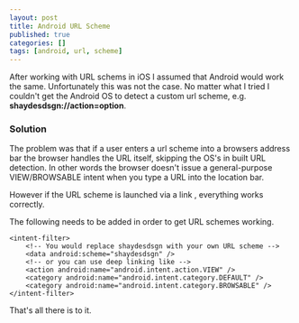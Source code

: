 ```yaml
---
layout: post
title: Android URL Scheme
published: true
categories: []
tags: [android, url, scheme]
---
```

After working with URL schems in iOS I assumed that Android would work the same. Unfortunately this was not the case. No matter what I tried I couldn't get the Android OS to detect a custom url scheme, e.g. **shaydesdsgn://action=option**.

### Solution
The problem was that if a user enters a url scheme into a browsers address bar the browser handles the URL itself, skipping the OS's in built URL detection. In other words the browser doesn't issue a general-purpose VIEW/BROWSABLE intent when you type a URL into the location bar.

However if the URL scheme is launched via a link , everything works correctly.

The following needs to be added in order to get URL schemes working.

	<intent-filter>
		<!-- You would replace shaydesdsgn with your own URL scheme -->
		<data android:scheme="shaydesdsgn" />
		<!-- or you can use deep linking like -->
		<action android:name="android.intent.action.VIEW" />
		<category android:name="android.intent.category.DEFAULT" />
	    <category android:name="android.intent.category.BROWSABLE" />
	</intent-filter>

That's all there is to it.
